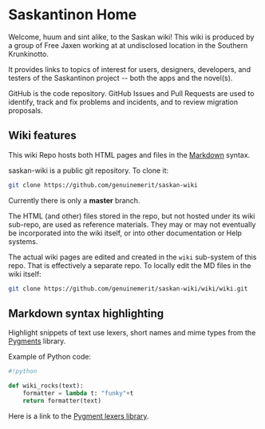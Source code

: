 # Saskantinon Home

Welcome, huum and sint alike, to the Saskan wiki!
This wiki is produced by a group of Free Jaxen working at at undisclosed location in the Southern Krunkinotto.


It provides links to topics of interest for users, designers, developers, and testers of the Saskantinon project -- both the apps and the novel(s).

GitHub is the code repository.  GitHub Issues and Pull Requests are used to identify, track and fix problems and incidents, and to review migration proposals.


## Wiki features

This wiki Repo hosts both HTML pages and files in the [Markdown](http://daringfireball.net/projects/markdown/) syntax.

saskan-wiki is a public git repository. To clone it:

```bash
git clone https://github.com/genuinemerit/saskan-wiki
```
Currently there is only a __master__ branch.

The HTML (and other) files stored in the repo, but not hosted under its wiki sub-repo, are used as reference materials. They may or may not eventually be incorporated into the wiki itself, or into other documentation or Help systems.


The actual wiki pages are edited and created in the `wiki` sub-system of this repo. That is effectively a separate repo. To locally edit the MD files in the wiki itself:

```bash
git clone https://github.com/genuinemerit/saskan-wiki/wiki/wiki.git
```


## Markdown syntax highlighting

Highlight snippets of text use lexers, short names and mime types from the [Pygments](http://pygments.org/) library.

Example of Python code:

```python
#!python

def wiki_rocks(text):
    formatter = lambda t: "funky"+t
    return formatter(text)
```

Here is a link to the [Pygment lexers library][lexers].

[lexers]: http://pygments.org/docs/lexers/
